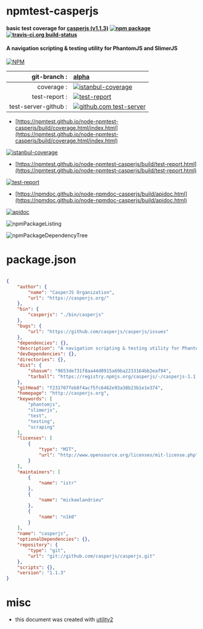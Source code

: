 # npmtest-casperjs

#### basic test coverage for  [casperjs (v1.1.3)](http://casperjs.org)  [![npm package](https://img.shields.io/npm/v/npmtest-casperjs.svg?style=flat-square)](https://www.npmjs.org/package/npmtest-casperjs) [![travis-ci.org build-status](https://api.travis-ci.org/npmtest/node-npmtest-casperjs.svg)](https://travis-ci.org/npmtest/node-npmtest-casperjs)

#### A navigation scripting & testing utility for PhantomJS and SlimerJS

[![NPM](https://nodei.co/npm/casperjs.png?downloads=true&downloadRank=true&stars=true)](https://www.npmjs.com/package/casperjs)

| git-branch : | [alpha](https://github.com/npmtest/node-npmtest-casperjs/tree/alpha)|
|--:|:--|
| coverage : | [![istanbul-coverage](https://npmtest.github.io/node-npmtest-casperjs/build/coverage.badge.svg)](https://npmtest.github.io/node-npmtest-casperjs/build/coverage.html/index.html)|
| test-report : | [![test-report](https://npmtest.github.io/node-npmtest-casperjs/build/test-report.badge.svg)](https://npmtest.github.io/node-npmtest-casperjs/build/test-report.html)|
| test-server-github : | [![github.com test-server](https://npmtest.github.io/node-npmtest-casperjs/GitHub-Mark-32px.png)](https://npmtest.github.io/node-npmtest-casperjs/build/app/index.html) | | build-artifacts : | [![build-artifacts](https://npmtest.github.io/node-npmtest-casperjs/glyphicons_144_folder_open.png)](https://github.com/npmtest/node-npmtest-casperjs/tree/gh-pages/build)|

- [https://npmtest.github.io/node-npmtest-casperjs/build/coverage.html/index.html](https://npmtest.github.io/node-npmtest-casperjs/build/coverage.html/index.html)

[![istanbul-coverage](https://npmtest.github.io/node-npmtest-casperjs/build/screenCapture.buildCi.browser.%252Ftmp%252Fbuild%252Fcoverage.lib.html.png)](https://npmtest.github.io/node-npmtest-casperjs/build/coverage.html/index.html)

- [https://npmtest.github.io/node-npmtest-casperjs/build/test-report.html](https://npmtest.github.io/node-npmtest-casperjs/build/test-report.html)

[![test-report](https://npmtest.github.io/node-npmtest-casperjs/build/screenCapture.buildCi.browser.%252Ftmp%252Fbuild%252Ftest-report.html.png)](https://npmtest.github.io/node-npmtest-casperjs/build/test-report.html)

- [https://npmdoc.github.io/node-npmdoc-casperjs/build/apidoc.html](https://npmdoc.github.io/node-npmdoc-casperjs/build/apidoc.html)

[![apidoc](https://npmdoc.github.io/node-npmdoc-casperjs/build/screenCapture.buildCi.browser.%252Ftmp%252Fbuild%252Fapidoc.html.png)](https://npmdoc.github.io/node-npmdoc-casperjs/build/apidoc.html)

![npmPackageListing](https://npmtest.github.io/node-npmtest-casperjs/build/screenCapture.npmPackageListing.svg)

![npmPackageDependencyTree](https://npmtest.github.io/node-npmtest-casperjs/build/screenCapture.npmPackageDependencyTree.svg)



# package.json

```json

{
    "author": {
        "name": "CasperJS Organization",
        "url": "https://casperjs.org/"
    },
    "bin": {
        "casperjs": "./bin/casperjs"
    },
    "bugs": {
        "url": "https://github.com/casperjs/casperjs/issues"
    },
    "dependencies": {},
    "description": "A navigation scripting & testing utility for PhantomJS and SlimerJS",
    "devDependencies": {},
    "directories": {},
    "dist": {
        "shasum": "9653de731f8aa44d0915a69ba2233164bb2eaf94",
        "tarball": "https://registry.npmjs.org/casperjs/-/casperjs-1.1.3.tgz"
    },
    "gitHead": "f231707feb8f4acf5fc6462e93a38b23b1e1e374",
    "homepage": "http://casperjs.org",
    "keywords": [
        "phantomjs",
        "slimerjs",
        "test",
        "testing",
        "scraping"
    ],
    "licenses": [
        {
            "type": "MIT",
            "url": "http://www.opensource.org/licenses/mit-license.php"
        }
    ],
    "maintainers": [
        {
            "name": "istr"
        },
        {
            "name": "mickaelandrieu"
        },
        {
            "name": "n1k0"
        }
    ],
    "name": "casperjs",
    "optionalDependencies": {},
    "repository": {
        "type": "git",
        "url": "git://github.com/casperjs/casperjs.git"
    },
    "scripts": {},
    "version": "1.1.3"
}
```



# misc
- this document was created with [utility2](https://github.com/kaizhu256/node-utility2)
